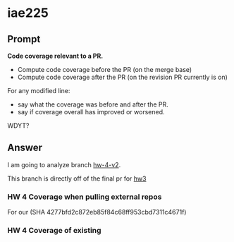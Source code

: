 # iae225
## Prompt

**Code coverage relevant to a PR.**  
- Compute code coverage before the PR (on the merge base)
- Compute code coverage after the PR (on the revision PR currently is on)  

For any modified line:
- say what the coverage was before and after the PR.  
- say if coverage overall has improved or worsened.  

WDYT?
## Answer

I am going to analyze branch [hw-4-v2](https://github.com/khamseaffan/Inbox-Client/commits/hw4-v2/).

This branch is directly off of the final pr for [hw3](https://github.com/khamseaffan/Inbox-Client/commit/4277bfd2c872eb85f84c68ff953cbd7311c4671f)

### HW 4 Coverage when pulling external repos

For our (SHA 4277bfd2c872eb85f84c68ff953cbd7311c4671f)

### HW 4 Coverage of existing